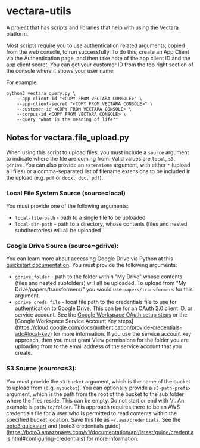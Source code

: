 # vectara-utils
A project that has scripts and libraries that help with using the Vectara platform.

Most scripts require you to use authentication related arguments, copied from the web console, to run successfully. To do this, create an App Client via the Authentication page, and then take note of the app client ID and the app client secret. You can get your customer ID from the top right section of the console where it shows your user name. 

For example:
```
python3 vectara_query.py \
    --app-client-id "<COPY FROM VECTARA CONSOLE>" \
    --app-client-secret "<COPY FROM VECTARA CONSOLE>" \
    --customer-id <COPY FROM VECTARA CONSOLE> \
    --corpus-id <COPY FROM VECTARA CONSOLE> \
    --query "what is the meaning of life?"
```

## Notes for vectara.file_upload.py

When using this script to upload files, you must include a `source` argument to indicate where the file are coming from. 
Valid values are `local`, `s3`, `gdrive`. You can also provide an `extensions` argument, with either `*` (upload all files)
or a comma-separated list of filename extensions to be included in the upload (e.g. `pdf` or `docx, doc, pdf`).

### Local File System Source (source=local)

You must provide one of the following arguments:
* `local-file-path` - path to a single file to be uploaded
* `local-dir-path` - path to a directory, whose contents (files and nested subdirectories) will all be uploaded

### Google Drive Source (source=gdrive):

You can learn more about accessing Google Drive via Python at this [quickstart documentation](https://developers.google.com/drive/api/quickstart/python). 
You must provide the following arguments:
* `gdrive_folder` - path to the folder within "My Drive" whose contents (files and nested subfolders) will all be uploaded. To upload from "My Drive/papers/transformers/" you would use `papers/transformers` for this argument.
* `gdrive_creds_file` - local file path to the credentials file to use for authentication to Google Drive. This can be for an OAuth 2.0 client ID, or service account. See the [Google Workspace OAuth setup steps](https://developers.google.com/drive/api/quickstart/python#configure_the_oauth_consent_screen) or the [Google Workspace Service Account Key steps] (https://cloud.google.com/docs/authentication/provide-credentials-adc#local-key) for more information. If you use the service account key approach, then you must grant View permissions for the folder you are uploading from to the email address of the service account that you create.

### S3 Source (source=s3):

You must provide the `s3-bucket` argument, which is the name of the bucket to upload from (e.g. `mybucket`).
You can optionally provide a `s3-path-prefix` argument, which is the path from the root of the bucket 
to the sub folder where the files reside. This can be empty. Do not start or end with '/'. An example is `path/to/folder`.
This approach requires there to be an AWS credentials file for a user who is permitted to read contents within the specified bucket location. Save this file as `~/.aws/credentials`. See the [boto3 quickstart](https://boto3.amazonaws.com/v1/documentation/api/latest/guide/quickstart.html#configuration) and [boto3 credentials guide] (https://boto3.amazonaws.com/v1/documentation/api/latest/guide/credentials.html#configuring-credentials) for more information.
